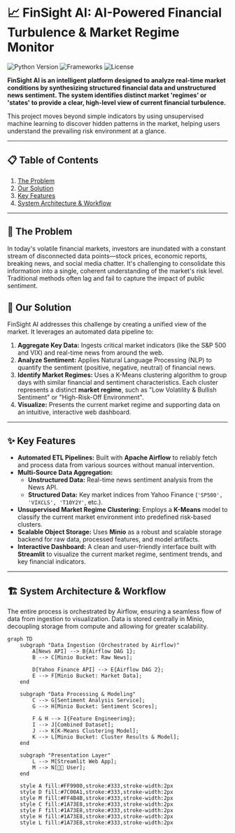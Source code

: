 # 📈 FinSight AI: AI-Powered Financial Turbulence & Market Regime Monitor

![Python Version](https://img.shields.io/badge/python-3.9+-blue.svg)
![Frameworks](https://img.shields.io/badge/Frameworks-Airflow%20%7C%20Streamlit%20%7C%20scikit--learn-orange)
![License](https://img.shields.io/badge/License-MIT-green.svg)

**FinSight AI is an intelligent platform designed to analyze real-time market conditions by synthesizing structured financial data and unstructured news sentiment. The system identifies distinct market 'regimes' or 'states' to provide a clear, high-level view of current financial turbulence.**

This project moves beyond simple indicators by using unsupervised machine learning to discover hidden patterns in the market, helping users understand the prevailing risk environment at a glance.

***

## 📋 Table of Contents

1.  [The Problem](#-the-problem)
2.  [Our Solution](#-our-solution)
3.  [Key Features](#-key-features)
4.  [System Architecture & Workflow](#-system-architecture--workflow)


***

## 🎯 The Problem

In today's volatile financial markets, investors are inundated with a constant stream of disconnected data points—stock prices, economic reports, breaking news, and social media chatter. It's challenging to consolidate this information into a single, coherent understanding of the market's risk level. Traditional methods often lag and fail to capture the impact of public sentiment.

## 🤖 Our Solution

FinSight AI addresses this challenge by creating a unified view of the market. It leverages an automated data pipeline to:
1.  **Aggregate Key Data:** Ingests critical market indicators (like the S&P 500 and VIX) and real-time news from around the web.
2.  **Analyze Sentiment:** Applies Natural Language Processing (NLP) to quantify the sentiment (positive, negative, neutral) of financial news.
3.  **Identify Market Regimes:** Uses a K-Means clustering algorithm to group days with similar financial and sentiment characteristics. Each cluster represents a distinct **market regime**, such as "Low Volatility & Bullish Sentiment" or "High-Risk-Off Environment".
4.  **Visualize:** Presents the current market regime and supporting data on an intuitive, interactive web dashboard.

***

## ✨ Key Features

* **Automated ETL Pipelines:** Built with **Apache Airflow** to reliably fetch and process data from various sources without manual intervention.
* **Multi-Source Data Aggregation:**
    * **Unstructured Data:** Real-time news sentiment analysis from the News API.
    * **Structured Data:** Key market indices from Yahoo Finance (`'SP500', 'VIXCLS', 'T10Y2Y'`, etc.).
* **Unsupervised Market Regime Clustering:** Employs a **K-Means** model to classify the current market environment into predefined risk-based clusters.
* **Scalable Object Storage:** Uses **Minio** as a robust and scalable storage backend for raw data, processed features, and model artifacts.
* **Interactive Dashboard:** A clean and user-friendly interface built with **Streamlit** to visualize the current market regime, sentiment trends, and key financial indicators.

***

## 🏗️ System Architecture & Workflow

The entire process is orchestrated by Airflow, ensuring a seamless flow of data from ingestion to visualization. Data is stored centrally in Minio, decoupling storage from compute and allowing for greater scalability.

```mermaid
graph TD
    subgraph "Data Ingestion (Orchestrated by Airflow)"
        A[News API] --> B{Airflow DAG 1};
        B --> C[Minio Bucket: Raw News];

        D[Yahoo Finance API] --> E{Airflow DAG 2};
        E --> F[Minio Bucket: Market Data];
    end

    subgraph "Data Processing & Modeling"
        C --> G[Sentiment Analysis Service];
        G --> H[Minio Bucket: Sentiment Scores];

        F & H --> I{Feature Engineering};
        I --> J[Combined Dataset];
        J --> K[K-Means Clustering Model];
        K --> L[Minio Bucket: Cluster Results & Model];
    end

    subgraph "Presentation Layer"
        L --> M[Streamlit Web App];
        M --> N[👨‍💻 User];
    end

    style A fill:#FF9900,stroke:#333,stroke-width:2px
    style D fill:#7C00A1,stroke:#333,stroke-width:2px
    style M fill:#FF4B4B,stroke:#333,stroke-width:2px
    style C fill:#1A73E8,stroke:#333,stroke-width:2px
    style F fill:#1A73E8,stroke:#333,stroke-width:2px
    style H fill:#1A73E8,stroke:#333,stroke-width:2px
    style L fill:#1A73E8,stroke:#333,stroke-width:2px




